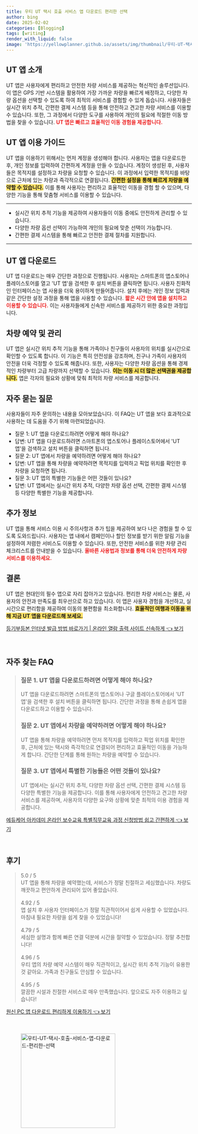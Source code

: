 ```yaml
---
title: 우티 UT 택시 호출 서비스 앱 다운로드 편리한 선택
author: bing
date: 2025-02-02
categories: [Blogging]
tags: [writing]
render_with_liquid: false
image: 'https://yellowplanner.github.io/assets/img/thumbnail/우티-UT-택시-호출-서비스-앱-다운로드-편리한-선택.webp'
---
```



<h2 id='UT 앱 소개'>UT 앱 소개</h2>

<p>UT 앱은 사용자에게 편리하고 안전한 차량 서비스를 제공하는 혁신적인 솔루션입니다. 이 앱은 GPS 기반 시스템을 활용하여 가장 가까운 차량을 빠르게 배정하고, 다양한 차량 옵션을 선택할 수 있도록 하여 최적의 서비스를 경험할 수 있게 돕습니다. 사용자들은 실시간 위치 추적, 간편한 결제 시스템 등을 통해 안전하고 견고한 차량 서비스를 이용할 수 있습니다. 또한, 그 과정에서 다양한 도구를 사용하여 개인의 필요에 적절한 이동 방법을 찾을 수 있습니다. <b><span style="color: #ee2323;">UT 앱은 빠르고 효율적인 이동 경험을 제공합니다.</span></b></p>

<h2 id='UT 앱 이용 가이드'>UT 앱 이용 가이드</h2>

<p>UT 앱을 이용하기 위해서는 먼저 계정을 생성해야 합니다. 사용자는 앱을 다운로드한 후, 개인 정보를 입력하여 간편하게 계정을 만들 수 있습니다. 계정이 생성된 후, 사용자들은 목적지를 설정하고 차량을 요청할 수 있습니다. 이 과정에서 입력한 목적지를 바탕으로 근처에 있는 차량과 즉각적으로 연결됩니다. <b><span style="background-color: #ffe066;">간편한 설정을 통해 빠르게 차량을 예약할 수 있습니다.</span></b> 이를 통해 사용자는 편리하고 효율적인 이동을 경험 할 수 있으며, 다양한 기능을 통해 맞춤형 서비스를 이용할 수 있습니다.</p>

<hr />

<ul>
    <li>실시간 위치 추적 기능을 제공하여 사용자들이 이동 중에도 안전하게 관리할 수 있습니다.</li>
    <li>다양한 차량 옵션 선택이 가능하여 개인의 필요에 맞춘 선택이 가능합니다.</li>
    <li>간편한 결제 시스템을 통해 빠르고 안전한 결제 절차를 지원합니다.</li>
</ul>

<hr />

<h2 id='UT 앱 다운로드'>UT 앱 다운로드</h2>

<p>UT 앱 다운로드는 매우 간단한 과정으로 진행됩니다. 사용자는 스마트폰의 앱스토어나 플레이스토어를 열고 'UT 앱'을 검색한 후 설치 버튼을 클릭하면 됩니다. 사용자 친화적인 인터페이스는 앱 사용을 더욱 용이하게 만들어줍니다. 설치 후에는 개인 정보 입력과 같은 간단한 설정 과정을 통해 앱을 사용할 수 있습니다. <b><span style="color: #ee2323;">짧은 시간 안에 앱을 설치하고 이용할 수 있습니다.</span></b> 이는 사용자들에게 신속한 서비스를 제공하기 위한 중요한 과정입니다.</p>

<h2 id='차량 예약 및 관리'>차량 예약 및 관리</h2>

<p>UT 앱은 실시간 위치 추적 기능을 통해 가족이나 친구들이 사용자의 위치를 실시간으로 확인할 수 있도록 합니다. 이 기능은 특히 안전성을 강조하며, 친구나 가족이 사용자의 안전을 더욱 걱정할 수 있도록 해줍니다. 또한, 사용자는 다양한 차량 옵션을 통해 경제적인 차량부터 고급 차량까지 선택할 수 있습니다. <b><span style="background-color: #ffe066;">이는 이동 시 더 많은 선택권을 제공합니다.</span></b> 앱은 각자의 필요와 상황에 맞춰 최적의 차량 서비스를 제공합니다.</p>

<h2 id='자주 묻는 질문'>자주 묻는 질문</h2>

<p>사용자들이 자주 문의하는 내용을 모아보았습니다. 이 FAQ는 UT 앱을 보다 효과적으로 사용하는 데 도움을 주기 위해 마련되었습니다.</p>

<ul>
    <li>질문 1: UT 앱을 다운로드하려면 어떻게 해야 하나요?</li>
    <li>답변: UT 앱을 다운로드하려면 스마트폰의 앱스토어나 플레이스토어에서 'UT 앱'을 검색하고 설치 버튼을 클릭하면 됩니다.</li>
    <li>질문 2: UT 앱에서 차량을 예약하려면 어떻게 해야 하나요?</li>
    <li>답변: UT 앱을 통해 차량을 예약하려면 목적지를 입력하고 픽업 위치를 확인한 후 차량을 요청하면 됩니다.</li>
    <li>질문 3: UT 앱의 특별한 기능들은 어떤 것들이 있나요?</li>
    <li>답변: UT 앱에서는 실시간 위치 추적, 다양한 차량 옵션 선택, 간편한 결제 시스템 등 다양한 특별한 기능을 제공합니다.</li>
</ul>

<h2 id='추가 정보'>추가 정보</h2>

<p>UT 앱을 통해 서비스 이용 시 주의사항과 추가 팁을 제공하여 보다 나은 경험을 할 수 있도록 도와드립니다. 사용자는 앱 내에서 캠페인이나 할인 정보를 받기 위한 알림 기능을 설정하여 저렴한 서비스도 이용할 수 있습니다. 또한, 안전한 서비스를 위한 차량 관리 체크리스트를 안내받을 수 있습니다. <b><span style="color: #ee2323;">올바른 사용법과 정보를 통해 더욱 안전하게 차량 서비스를 이용하세요.</span></b></p>

<h2 id='결론'>결론</h2>

<p>UT 앱은 현대인의 필수 앱으로 자리 잡아가고 있습니다. 편리한 차량 서비스는 물론, 사용자의 안전과 만족도를 최우선으로 하고 있습니다. 이 앱은 사용자 경험을 개선하고, 실시간으로 편리함을 제공하여 이동의 불편함을 최소화합니다. <b><span style="background-color: #ffe066;">효율적인 여행과 이동을 위해 지금 UT 앱을 다운로드해 보세요.</span></b></p>


<p><a class="click-button" title="등기부등본 인터넷 발급 방법 바로가기 | 온라인 열람 출력 사이트 신속하게" href="https://yellowplanner.github.io/posts/%EB%93%B1%EA%B8%B0%EB%B6%80%EB%93%B1%EB%B3%B8-%EC%9D%B8%ED%84%B0%EB%84%B7-%EB%B0%9C%EA%B8%89-%EB%B0%A9%EB%B2%95-%EB%B0%94%EB%A1%9C%EA%B0%80%EA%B8%B0-%EC%98%A8%EB%9D%BC%EC%9D%B8-%EC%97%B4%EB%9E%8C-%EC%B6%9C%EB%A0%A5-%EC%82%AC%EC%9D%B4%ED%8A%B8-%EC%8B%A0%EC%86%8D%ED%95%98%EA%B2%8C/" rel="dofollow">등기부등본 인터넷 발급 방법 바로가기 | 온라인 열람 출력 사이트 신속하게 👈 보기</a></p><br>
<h2 id='자주_찾는_FAQ'>자주 찾는 FAQ</h2>
<div itemscope="" itemtype="https://schema.org/FAQPage"> 
<blockquote> 
<div itemscope="" itemprop="mainEntity" itemtype="https://schema.org/Question"> 
<h3 itemprop="name">질문 1. UT 앱을 다운로드하려면 어떻게 해야 하나요?</h3> 
<div itemscope="" itemprop="acceptedAnswer" itemtype="https://schema.org/Answer"> 
<span itemprop="text"> 
<p>UT 앱을 다운로드하려면 스마트폰의 앱스토어나 구글 플레이스토어에서 'UT 앱'을 검색한 후 설치 버튼을 클릭하면 됩니다. 간단한 과정을 통해 손쉽게 앱을 다운로드하고 이용할 수 있습니다.</p> 
</span> 
</div> 
</div> 

<div itemscope="" itemprop="mainEntity" itemtype="https://schema.org/Question"> 
<h3 itemprop="name">질문 2. UT 앱에서 차량을 예약하려면 어떻게 해야 하나요?</h3> 
<div itemscope="" itemprop="acceptedAnswer" itemtype="https://schema.org/Answer"> 
<span itemprop="text"> 
<p>UT 앱을 통해 차량을 예약하려면 먼저 목적지를 입력하고 픽업 위치를 확인한 후, 근처에 있는 택시와 즉각적으로 연결되어 편리하고 효율적인 이동을 가능하게 합니다. 간단한 단계를 통해 원하는 차량을 예약할 수 있습니다.</p> 
</span> 
</div> 
</div> 

<div itemscope="" itemprop="mainEntity" itemtype="https://schema.org/Question"> 
<h3 itemprop="name">질문 3. UT 앱에서 특별한 기능들은 어떤 것들이 있나요?</h3> 
<div itemscope="" itemprop="acceptedAnswer" itemtype="https://schema.org/Answer"> 
<span itemprop="text"> 
<p>UT 앱에서는 실시간 위치 추적, 다양한 차량 옵션 선택, 간편한 결제 시스템 등 다양한 특별한 기능을 제공합니다. 이를 통해 사용자에게 안전하고 견고한 차량 서비스를 제공하며, 사용자의 다양한 요구와 상황에 맞춘 최적의 이용 경험을 제공합니다.</p> 
</span> 
</div> 
</div> 
</blockquote> 
</div>
<p><a class="click-button" title="에듀케어 아카데미 온라인 보수교육 특별직무교육 과정 신청방법 쉽고 간편하게" href="https://yellowplanner.github.io/posts/%EC%97%90%EB%93%80%EC%BC%80%EC%96%B4-%EC%95%84%EC%B9%B4%EB%8D%B0%EB%AF%B8-%EC%98%A8%EB%9D%BC%EC%9D%B8-%EB%B3%B4%EC%88%98%EA%B5%90%EC%9C%A1-%ED%8A%B9%EB%B3%84%EC%A7%81%EB%AC%B4%EA%B5%90%EC%9C%A1-%EA%B3%BC%EC%A0%95-%EC%8B%A0%EC%B2%AD%EB%B0%A9%EB%B2%95-%EC%89%BD%EA%B3%A0-%EA%B0%84%ED%8E%B8%ED%95%98%EA%B2%8C/" rel="dofollow">에듀케어 아카데미 온라인 보수교육 특별직무교육 과정 신청방법 쉽고 간편하게 👈 보기</a></p><br>
<h2 id='후기'>후기</h2>
<div itemscope itemtype="https://schema.org/Product">
  <blockquote>
  <div itemprop="review" itemscope itemtype="https://schema.org/Review">
      <div itemprop="reviewRating" itemscope itemtype="https://schema.org/Rating"> <span itemprop="ratingValue">5.0</span> / <span itemprop="bestRating">5</span> </div>
      <span itemprop="reviewBody">UT 앱을 통해 차량을 예약했는데, 서비스가 정말 친절하고 세심했습니다. 차량도 깨끗하고 편안하게 관리되어 있어 좋았습니다.</span>
  </div>
  <br>
  <div itemprop="review" itemscope itemtype="https://schema.org/Review">
      <div itemprop="reviewRating" itemscope itemtype="https://schema.org/Rating"> <span itemprop="ratingValue">4.92</span> / <span itemprop="bestRating">5</span> </div>
      <span itemprop="reviewBody">앱 설치 후 사용자 인터페이스가 정말 직관적이어서 쉽게 사용할 수 있었습니다. 마침내 필요한 차량을 쉽게 찾을 수 있었습니다!</span>
  </div>
  <br>
  <div itemprop="review" itemscope itemtype="https://schema.org/Review">
      <div itemprop="reviewRating" itemscope itemtype="https://schema.org/Rating"> <span itemprop="ratingValue">4.79</span> / <span itemprop="bestRating">5</span> </div>
      <span itemprop="reviewBody">세심한 설명과 함께 빠른 연결 덕분에 시간을 절약할 수 있었습니다. 정말 추천합니다!</span>
  </div>
  <br>
  <div itemprop="review" itemscope itemtype="https://schema.org/Review">
      <div itemprop="reviewRating" itemscope itemtype="https://schema.org/Rating"> <span itemprop="ratingValue">4.96</span> / <span itemprop="bestRating">5</span> </div>
      <span itemprop="reviewBody">우티 앱의 차량 예약 시스템이 매우 직관적이고, 실시간 위치 추적 기능이 유용한 것 같아요. 가족과 친구들도 안심할 수 있습니다.</span>
  </div>
  <br>
  <div itemprop="review" itemscope itemtype="https://schema.org/Review">
      <div itemprop="reviewRating" itemscope itemtype="https://schema.org/Rating"> <span itemprop="ratingValue">4.95</span> / <span itemprop="bestRating">5</span> </div>
      <span itemprop="reviewBody">깔끔한 시설과 친절한 서비스로 매우 만족했습니다. 앞으로도 자주 이용하고 싶습니다!</span>
  </div>
  </blockquote>
</div>
<p><a class="click-button" title="원신 PC 앱 다운로드 편리하게 이용하기" href="https://yellowplanner.github.io/posts/%EC%9B%90%EC%8B%A0-PC-%EC%95%B1-%EB%8B%A4%EC%9A%B4%EB%A1%9C%EB%93%9C-%ED%8E%B8%EB%A6%AC%ED%95%98%EA%B2%8C-%EC%9D%B4%EC%9A%A9%ED%95%98%EA%B8%B0/" rel="dofollow">원신 PC 앱 다운로드 편리하게 이용하기 👈 보기</a></p><br>
<figure class="image"><img src="https://yellowplanner.github.io/assets/img/thumbnail/우티-UT-택시-호출-서비스-앱-다운로드-편리한-선택.webp" alt="우티-UT-택시-호출-서비스-앱-다운로드-편리한-선택" width="256" height="256"></figure>
